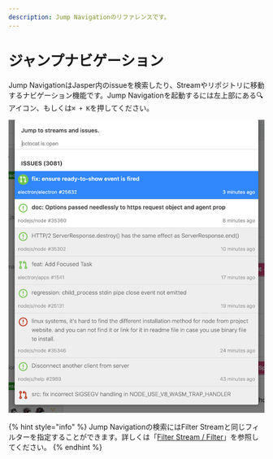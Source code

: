 ```yaml
---
description: Jump Navigationのリファレンスです。
---
```


# ジャンプナビゲーション

Jump NavigationはJasper内のissueを検索したり、Streamやリポジトリに移動するナビゲーション機能です。Jump Navigationを起動するには左上部にある🔍アイコン、もしくは`⌘ + K`を押してください。

![](../.gitbook/assets/08_jump_navi.png)

{% hint style="info" %}
Jump Navigationの検索にはFilter Streamと同じフィルターを指定することができます。詳しくは「[Filter Stream / Filter](filter-stream.md)」を参照してください。
{% endhint %}

